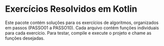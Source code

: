 # Exercícios Resolvidos em Kotlin
Este pacote contém soluções para os exercícios de algoritmos, organizados em passos (PASSO01 a PASSO10).
Cada arquivo contém funções individuais para cada exercício. Para testar, compile e execute o projeto e chame as funções desejadas.

